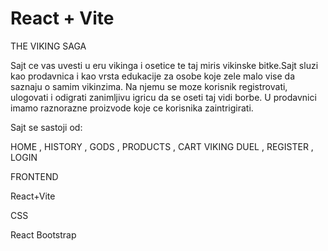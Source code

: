 # React + Vite

THE VIKING SAGA


Sajt ce vas uvesti u eru vikinga i osetice te taj miris vikinske bitke.Sajt sluzi kao prodavnica i kao vrsta edukacije za osobe koje zele malo vise da saznaju o samim vikinzima.
Na njemu se moze korisnik registrovati, ulogovati i odigrati zanimljivu igricu da se oseti taj vidi borbe. U prodavnici imamo raznorazne proizvode koje ce korisnika zaintrigirati.


Sajt se sastoji od:

HOME , HISTORY , GODS , PRODUCTS , CART
VIKING DUEL , REGISTER , LOGIN



FRONTEND

React+Vite

CSS

React Bootstrap


